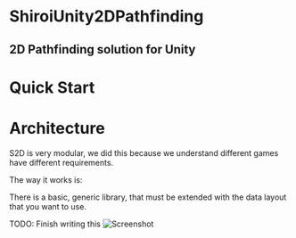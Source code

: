 # ShiroiUnity2DPathfinding
## 2D Pathfinding solution for Unity

# Quick Start

# Architecture
S2D is very modular, we did this because we understand different games have different requirements.  

The way it works is:  
 
There is a basic, generic library, that must be extended with the data layout that you want to use.

TODO: Finish writing this
![Screenshot](http://i.imgur.com/hLkVDJB.png)
